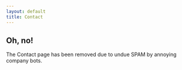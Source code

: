 ```yaml
---
layout: default
title: Contact
---
```


<div class="container py-5">
	<h2 class="text-center mb-4">Oh, no!</h2>
	<p class="text-center text-muted mb-5">The Contact page has been removed due to undue SPAM by annoying company bots.</p>
</div>